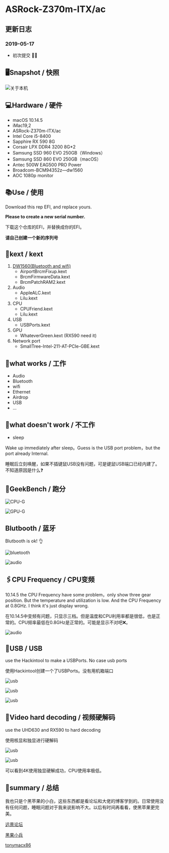 # ASRock-Z370m-ITX/ac



## 更新日志

### 2019-05-17

+ 初次提交 👨‍💻‍



## 🖥Snapshot / 快照

![关于本机](./pic/关于本机.png)



## 💻Hardware / 硬件

- macOS 10.14.5
- iMac19,2
- ASRock-Z370m-ITX/ac
- Intel Core i5-8400
- Sapphire RX 590 8G
- Corsair LPX DDR4 3200 8G*2
- Samsung SSD 960 EVO 250GB（Windows）
- Samsung SSD 860 EVO 250GB（macOS）
- Antec 500W EAG500 PRO Power
- Broadcom-BCM94352z—dw1560
- AOC 1080p monitor



## 📚Use / 使用

Download this rep EFI, and replace yours.

**Please to create a new serial number.**



下载这个仓库的EFI，并替换成你的EFI。

**请自己创建一个新的序列号**



## 🔖kext / kext

1. [DW1560(Bluetooth and wifi)](<https://blog.daliansky.net/Broadcom-BCM94352z-DW1560-drive-new-posture.html>)
   + AirportBrcmFixup.kext
   + BrcmFirmwareData.kext
   + BrcmPatchRAM2.kext
2. Audio
   + AppleALC.kext
   + Lilu.kext
3. CPU
   + CPUFriend.kext
   + Lilu.kext
4. USB
   + USBPorts.kext
5. GPU
   + WhateverGreen.kext    (RX590 need it)
6. Network port
   + SmallTree-Intel-211-AT-PCIe-GBE.kext



## 🔧what works / 工作

+ Audio
+ Bluetooth
+ wifi
+ Ethernet
+ Airdrop
+ USB
+ ...



## 🔧what doesn't work / 不工作

+ sleep

Wake up immediately after sleep。Guess is the USB port problem，but the port already Internal.

睡眠后立刻唤醒，如果不插键鼠USB没有问题，可是键鼠USB端口已经内建了。不知道原因是什么❓



## 🏃GeekBench / 跑分

![CPU-G](./pic/CPU.png)



![GPU-G](./pic/GPU.png)



## Blutbooth / 蓝牙

Blutbooth is ok! 👌

![bluetooth](./pic/bluetooth.png)

![audio](./pic/audio.png)



## 🖇CPU Frequency / CPU变频

10.14.5 the CPU Frequency have some problem，only show three gear position. But the temperature and  utilization is low. And the CPU Frequency at 0.8GHz. I think it's just display wrong.



在10.14.5中变频有问题，只显示三档。但是温度和CPU利用率都是很低，也是正常的。CPU频率最低在0.8GHz是正常的。可能是显示不对吧❌。

![audio](./pic/cpu变频.png)



## 🔌USB / USB

use the Hackintool to make a USBPorts. No case usb ports



使用Hackintool创建一个了USBPorts。没有用机箱端口

![usb](./pic/USBPort.png)

![usb](./pic/USB2.png)

![usb](./pic/USB3.png)



## 🎥Video hard decoding / 视频硬解码

use the UHD630 and RX590 to hard decoding



使用核显和独显进行硬解码

![usb](./pic/video.png)

![usb](./pic/test.png)

可以看到4K使用独显硬解成功，CPU使用率极低。



## 🍎summary / 总结

我也只是个黑苹果的小白，这些东西都是看论坛和大佬的博客学到的。日常使用没有任何问题，睡眠问题对于我来说影响不大。以后有时间再看看，使黑苹果更完美。



[远景论坛](<http://bbs.pcbeta.com/forum-559-1.html>)

[黑果小兵](<https://blog.daliansky.net/>)

[tonymacx86](<https://www.tonymacx86.com/>)